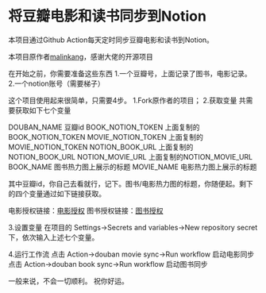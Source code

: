 # 将豆瓣电影和读书同步到Notion


本项目通过Github Action每天定时同步豆瓣电影和读书到Notion。

本项目原作者[malinkang](https://github.com/malinkang/)，感谢大佬的开源项目

在开始之前，你需要准备这些东西
1.一个豆瓣号，上面记录了图书，电影记录。
2.一个notion账号（需要梯子）

这个项目使用起来很简单，只需要4步。
1.Fork原作者的项目；
2.获取变量
共需要获取如下七个变量

DOUBAN_NAME	         豆瓣id
BOOK_NOTION_TOKEN	 上面复制的BOOK_NOTION_TOKEN
MOVIE_NOTION_TOKEN 	 上面复制的MOVIE_NOTION_TOKEN
NOTION_BOOK_URL	     上面复制的NOTION_BOOK_URL
NOTION_MOVIE_URL	 上面复制的NOTION_MOVIE_URL
BOOK_NAME	         图书热力图上展示的标题
MOVIE_NAME	         电影热力图上展示的标题


其中豆瓣id，你自己去看就行，记下。图书/电影热力图的标题，你随便起。剩下的四个变量通过如下链接获取。

电影授权链接：[电影授权](https://api.notion.com/v1/oauth/authorize?client_id=268e6dd5-232d-4adb-829f-d7160d4b2dd7&response_type=code&owner=user&redirect_uri=https%3A%2F%2Fnotion-auth.malinkang.com%2Fdoubanmovie-oauth-callback)
图书授权链接：[图书授权](https://api.notion.com/v1/oauth/authorize?client_id=8104f931-8034-44a7-9f8d-80def25b9db6&response_type=code&owner=user&redirect_uri=https%3A%2F%2Fnotion-auth.malinkang.com%2Fdoubanbook-oauth-callback)


3.设置变量
在项目的  Settings->Secrets and variables->New repository secret  下，依次输入上述七个变量。

4.运行工作流
点击  Action->douban movie sync->Run workflow  启动电影同步
点击  Action->douban book sync->Run workflow   启动图书同步

一般来说，不会一切顺利。
祝你好运。


